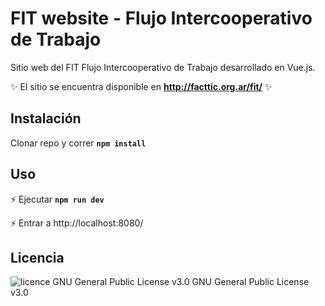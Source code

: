 # FIT website - Flujo Intercooperativo de Trabajo

Sitio web del FIT Flujo Intercooperativo de Trabajo desarrollado en Vue.js. 

:sparkles: El sitio se encuentra disponible en **http://facttic.org.ar/fit/** :sparkles: 

## Instalación

Clonar repo y correr 
**`npm install`**

## Uso

 :zap: Ejecutar **`npm run dev`**

 :zap: Entrar a  http://localhost:8080/

## Licencia
<img src="https://img.shields.io/badge/licence-GPL--3-brightgreen" alt="licence GNU General Public License v3.0">   GNU General Public License v3.0
